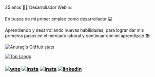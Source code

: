 25 años 🤞✨
Desarrollador Web 📊

En busca de mi primer empleo como desarrollador 💻

Aprendiendo y desarrollando nuevas habilidades, para lograr dar mis primeros pasos en el mercado laboral y continuar con mi aprendizaje 📚

![Anurag's GitHub stats](https://github-readme-stats.vercel.app/api?username=manulecam&show_icons=true&theme=cobalt)

  
[![Top Langs](https://github-readme-stats.vercel.app/api/top-langs/?username=manulecam&layout=compact&theme=cobalt)](https://github.com/anuraghazra/github-readme-stats)

### [![wpp](https://img.shields.io/badge/WhatsApp-25D366?style=for-the-badge&logo=whatsapp&logoColor=white)](https://wa.me/5492364308903) [![insta](https://img.shields.io/badge/Instagram-E4405F?style=for-the-badge&logo=instagram&logoColor=white)](https://www.instagram.com/manu.lecam/) [![insta](https://img.shields.io/badge/website-000000?style=for-the-badge&logo=About.me&logoColor=white)](https://juniorffonseca.github.io/portfolio/) [![linkedin](https://img.shields.io/badge/LinkedIn-0077B5?style=for-the-badge&logo=linkedin&logoColor=white)](https://www.linkedin.com/in/edinaldoffjr/)
